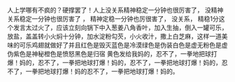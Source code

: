 \
\
\
\
\
\
\
\
\
\
\
\
\
\
\
\
\
\
\
\
\
\
\
\
\
\
\
\
\
\
\
\
\
\
\
\
\
\
\
\
\
\
\
\
\
\
\
\
\
人上学哪有不疯的？硬撑罢了！人上没关系精神稳定一分钟也很厉害了， 没精神关系稳定一分钟也很厉害了 ， 精神定稳一分钟也厉很害了， 没关系， 精稳1分这个发言太过火了，应该立刻向锅下中入葱姜八角香叶，加入生抽，倒入一罐可乐，放盐，盖盖转小火焖十分钟，加水淀粉勾芡，小火收汁，撒上白芝麻，这样一道美味的可乐鸡翅就做好了并且红色是毁灭蓝色是冷漠绿色是伪装白色是虚无粉色是虚伪紫色是神秘橙色是愤怒黑色是归宿 黄色发给我妈的，忍不了，一拳地把球打爆！妈的，忍不了，一拳把地球打爆！妈的，忍不了，一拳把地球打爆！妈的，忍不了，一拳把地球打爆！妈的忍不了，一拳把地球打爆！妈的。
